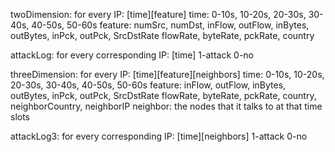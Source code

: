 twoDimension:
for every IP:
[time][feature]
time: 0-10s, 10-20s, 20-30s, 30-40s, 40-50s, 50-60s
feature: numSrc, numDst, inFlow, outFlow, inBytes, outBytes, inPck, outPck, SrcDstRate flowRate, byteRate, pckRate, country

attackLog:
for every corresponding IP:
[time]
1-attack 0-no

threeDimension:
for every IP:
[time][feature][neighbors]
time: 0-10s, 10-20s, 20-30s, 30-40s, 40-50s, 50-60s
feature: inFlow, outFlow, inBytes, outBytes, inPck, outPck, SrcDstRate flowRate, byteRate, pckRate, country, neighborCountry, neighborIP
neighbor: the nodes that it talks to at that time slots

attackLog3:
for every corresponding IP:
[time][neighbors]
1-attack 0-no
